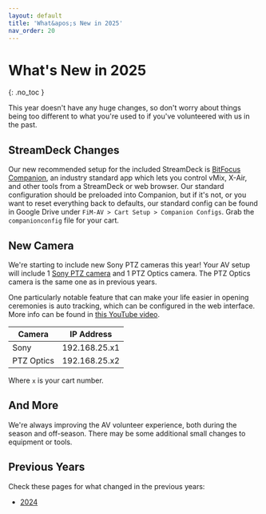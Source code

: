 ```yaml
---
layout: default
title: 'What&apos;s New in 2025'
nav_order: 20
---
```


# What&apos;s New in 2025
{: .no_toc }

This year doesn't have any huge changes, so don't worry about things being too different to what you're used to if you've volunteered with us in the past.

## StreamDeck Changes

Our new recommended setup for the included StreamDeck is [BitFocus Companion](https://bitfocus.io/companion), an industry standard app which lets you control vMix, X-Air, and other tools from a StreamDeck or web browser. Our standard configuration should be preloaded into Companion, but if it's not, or you want to reset everything back to defaults, our standard config can be found in Google Drive under `FiM-AV > Cart Setup > Companion Configs`. Grab the `companionconfig` file for your cart.

## New Camera

We're starting to include new Sony PTZ cameras this year! Your AV setup will include 1 [Sony PTZ camera](https://pro.sony/ue_US/products/ptz-network-cameras/srg-a40) and 1 PTZ Optics camera. The PTZ Optics camera is the same one as in previous years.

One particularly notable feature that can make your life easier in opening ceremonies is auto tracking, which can be configured in the web interface. More info can be found in [this YouTube video](https://www.youtube.com/watch?v=SsSU9sPqYhg).

| Camera     | IP Address    |
|------------|---------------|
| Sony       | 192.168.25.x1 |
| PTZ Optics | 192.168.25.x2 |

Where `x` is your cart number.

## And More

We're always improving the AV volunteer experience, both during the season and off-season. There may be some additional small changes to equipment or tools.

## Previous Years

Check these pages for what changed in the previous years:

- [2024](../whats-new-previous-years/whats-new-2024)